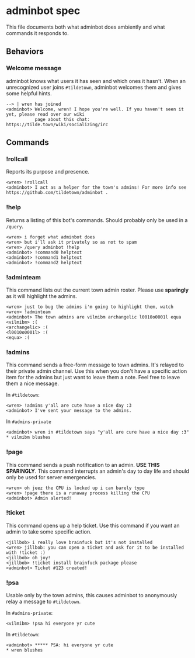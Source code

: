 # adminbot spec

This file documents both what adminbot does ambiently and what commands it responds to.

## Behaviors

### Welcome message

adminbot knows what users it has seen and which ones it hasn't. When an unrecognized user joins
`#tildetown`, adminbot welcomes them and gives some helpful hints.

```
--> | wren has joined
<adminbot> Welcome, wren! I hope you're well. If you haven't seen it yet, please read over our wiki
           page about this chat: https://tilde.town/wiki/socializing/irc
```

## Commands

### !rollcall

Reports its purpose and presence.

```
<wren> !rollcall
<adminbot> I act as a helper for the town's admins! For more info see https://github.com/tildetown/adminbot .
```

### !help

Returns a listing of this bot's commands. Should probably only be used in a `/query`.

```
<wren> i forget what adminbot does
<wren> but i'll ask it privately so as not to spam
<wren> /query adminbot !help
<adminbot> !command0 helptext
<adminbot> !command1 helptext
<adminbot> !command2 helptext
```

### !adminteam

This command lists out the current town admin roster. Please use **sparingly** as it will highlight
the admins.

```
<wren> just to bug the admins i'm going to highlight them, watch
<wren> !adminteam
<adminbot> The town admins are vilmibm archangelic l0010o0001l equa
<vilmibm> :(
<archangelic> :(
<l0010o0001l> :(
<equa> :(
```

### !admins

This command sends a free-form message to town admins. It's relayed to their private admin channel.
Use this when you don't have a specific action item for the admins but just want to leave them a note.
Feel free to leave them a nice message.

In `#tildetown`:

```
<wren> !admins y'all are cute have a nice day :3
<adminbot> I've sent your message to the admins.
```

In `#admins-private`

```
<adminbot> wren in #tildetown says "y'all are cure have a nice day :3"
* vilmibm blushes
```

### !page

This command sends a push notification to an admin. **USE THIS SPARINGLY**. This command interrupts
an admin's day to day life and should only be used for server emergencies.

```
<wren> oh jeez the CPU is locked up i can barely type
<wren> !page there is a runaway process killing the CPU
<adminbot> Admin alerted!
```

### !ticket

This command opens up a help ticket. Use this command if you want an admin to take some specific
action.

```
<jillbob> i really love brainfuck but it's not installed
<wren> jillbob: you can open a ticket and ask for it to be installed with !ticket :)
<jillbob> oh joy!
<jillbob> !ticket install brainfuck package please
<adminbot> Ticket #123 created!
```

### !psa

Usable only by the town admins, this causes adminbot to anonymously relay a message to `#tildetown`.

In `#admins-private`:

```
<vilmibm> !psa hi everyone yr cute
```

In `#tildetown`:

```
<adminbot> ***** PSA: hi everyone yr cute
* wren blushes
```
